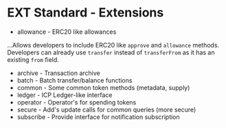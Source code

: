 # EXT Standard - Extensions
* allowance - ERC20 like allowances

...Allows developers to include ERC20 like `approve` and `allowance` methods. Developers can already use `transfer` instead of `transferFrom` as it has an existing `from` field.

* archive - Transaction archive
* batch - Batch transfer/balance functions
* common - Some common token methods (metadata, supply)
* ledger - ICP Ledger-like interface
* operator - Operator's for spending tokens
* secure - Add's update calls for common queries (more secure)
* subscribe - Provide interface for notification subscription